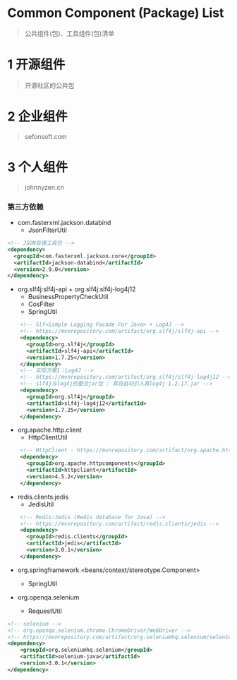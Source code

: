 # Common Component (Package) List
> 公共组件(包)、工具组件(包)清单

# 1 开源组件
> 开源社区的公共包

# 2 企业组件
> sefonsoft.com

# 3 个人组件
> johnnyzen.cn
### 第三方依赖
+ com.fasterxml.jackson.databind
    + JsonFilterUtil
``` xml
<!-- JSON处理工具包 -->
<dependency>
  <groupId>com.fasterxml.jackson.core</groupId>
  <artifactId>jackson-databind</artifactId>
  <version>2.9.0</version>
</dependency>
```

+ org.slf4j:slf4j-api + org.slf4j:slf4j-log4j12
    + BusinessPropertyCheckUtil
    + CosFilter
    + SpringUtil
``` xml
    <!-- Slf<Simple Logging Facade For Java> + Log4J -->
    <!-- https://mvnrepository.com/artifact/org.slf4j/slf4j-api -->
    <dependency>
      <groupId>org.slf4j</groupId>
      <artifactId>slf4j-api</artifactId>
      <version>1.7.25</version>
    </dependency>
    <!-- 实现方案1：Log4J -->
    <!-- https://mvnrepository.com/artifact/org.slf4j/slf4j-log4j12 -->
    <!-- slf4j与log4j的整合jar包 : 其将自动引入其log4j-1.2.17.jar -->
    <dependency>
      <groupId>org.slf4j</groupId>
      <artifactId>slf4j-log4j12</artifactId>
      <version>1.7.25</version>
    </dependency>
```
+ org.apache.http.client
    + HttpClientUtil
```xml
    <!-- HttpClient - https://mvnrepository.com/artifact/org.apache.httpcomponents/httpclient -->
    <dependency>
      <groupId>org.apache.httpcomponents</groupId>
      <artifactId>httpclient</artifactId>
      <version>4.5.2</version>
    </dependency>
```
+ redis.clients:jedis
    + JedisUtil
```xml
    <!-- Redis:Jedis (Redis database for Java) -->
    <!-- https://mvnrepository.com/artifact/redis.clients/jedis -->
    <dependency>
      <groupId>redis.clients</groupId>
      <artifactId>jedis</artifactId>
      <version>3.0.1</version>
    </dependency>
```

+ org.springframework.<beans/context/stereotype.Component>
    + SpringUtil

+ org.openqa.selenium
    + RequestUtil
       
```xml
<!-- selenium -->
<!-- org.openqa.selenium.chrome.ChromeDriver/WebDriver -->
<!-- https://mvnrepository.com/artifact/org.seleniumhq.selenium/selenium-java -->
<dependency>
    <groupId>org.seleniumhq.selenium</groupId>
    <artifactId>selenium-java</artifactId>
    <version>3.0.1</version>
</dependency>
```